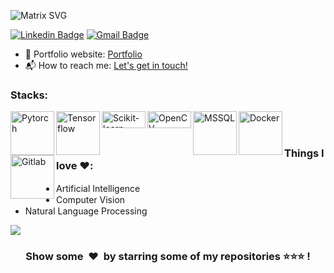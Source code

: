<!--
**nguyenph17/nguyenph17** is a ✨ _special_ ✨ repository because its `README.md` (this file) appears on your GitHub profile.

Here are some ideas to get you started:

- 🔭 I’m currently working on ...
- 🌱 I’m currently learning ...
- 👯 I’m looking to collaborate on ...
- 🤔 I’m looking for help with ...
- 💬 Ask me about ...
- 📫 How to reach me: ...
- 😄 Pronouns: ...
- ⚡ Fun fact: ...
-->
![Matrix SVG](https://github.com/nguyenph17/vi-video-shift/assets/113575105/a7cf39f2-6adf-4a58-88a6-0baf0ced1042)

[![Linkedin Badge](https://img.shields.io/badge/-NguyenPham-blue?style=flat-square&logo=Linkedin&logoColor=white&link=https://www.linkedin.com/in/nguyen-pham-730972174/)](https://www.linkedin.com/in/nguyen-pham-730972174/)
[![Gmail Badge](https://img.shields.io/badge/-nguyenph.work@gmail.com-c14438?style=flat-square&logo=Gmail&logoColor=white&link=mailto:nguyenph.work@gmail.com)](mailto:nguyenph.work@gmail.com)

- 🎯 Portfolio website: [Portfolio](https://nguyenph17.github.io/my-portfolio/)
- 📬 How to reach me: [Let's get in touch!][linkedin]

### Stacks: 
<img align="left" alt="Pytorch" width="70px" src="https://github.com/nguyenph17/vi-video-shift/assets/113575105/7d2b9419-7bf7-481b-aad7-96996e28c8a1" />
<img align="left" alt="Tensorflow" width="70px" src="https://github.com/nguyenph17/vi-video-shift/assets/113575105/65847589-51c6-48e6-97fd-94093a4ac59f" />
<img align="left" alt="Scikit-learn" width="70px" height="27" src="https://github.com/nguyenph17/vi-video-shift/assets/113575105/5e6ed2fa-e588-4681-8e82-0aa7597709dc" />
<img align="left" alt="OpenCV" width="70px" height="27" src="https://github.com/nguyenph17/vi-video-shift/assets/113575105/6e1ea799-c921-4d16-be2f-541e6c97f780" />
<img align="left" alt="MSSQL" width="70px" src="https://github.com/nguyenph17/vi-video-shift/assets/113575105/54a1e0f8-963a-4c48-8c98-236d9e24d1c3" />
<img align="left" alt="Docker" width="70px" src="https://github.com/nguyenph17/vi-video-shift/assets/113575105/995e8d60-816f-42c5-bddb-2a03e964394c" />
<img align="left" alt="Gitlab" width="70px" src="https://github.com/nguyenph17/vi-video-shift/assets/113575105/66188c0b-0b5f-4c26-9b3a-fbed34b82659"/>
<br>
<br>

### Things I love ❤️:
- Artificial Intelligence <img src="https://github.com/nguyenph17/vi-video-shift/assets/113575105/2a596afa-1b7a-40fe-bd0a-5bcd35a7fe4d" width="30" height="15">
- Computer Vision <img src="https://github.com/nguyenph17/vi-video-shift/assets/113575105/74cdb20b-c554-4468-a57b-f17db5704f45" width="30" height="15">
- Natural Language Processing <img src="https://github.com/nguyenph17/vi-video-shift/assets/113575105/1afb4d7c-23da-4f99-acb9-7089b7a1cc54" width="30" height="15">



<!-- ### :zap: Github Stats
<p>
    <a href="https://gitstats.me/nguyenph17" target="_blank"> 
        <img src="https://github-readme-stats.vercel.app/api?username=nguyenph17&&show_icons=true&hi&theme=dark&count_private=true&include_all_commits=true">
    </a>
</p> -->

<p>
    <a href="https://github.com/nguyenph17"><img align="center" src="https://github-readme-stats.vercel.app/api/top-langs/?username=nguyenph17&layout=compact&theme=buefy&hide_border=true" /></a>
</p>
<!-- [![Top Langs](https://github-readme-stats.vercel.app/api/top-langs/?username=varadbhogayata&layout=compact)](https://github.com/anuraghazra/github-readme-stats) -->
<div align="center">
<h3 align="center">Show some &nbsp;❤️&nbsp; by starring some of my repositories ⭐⭐⭐ !</h3>

<!--[website]: -->
[linkedin]: https://www.linkedin.com/in/nguyen-pham-730972174/
